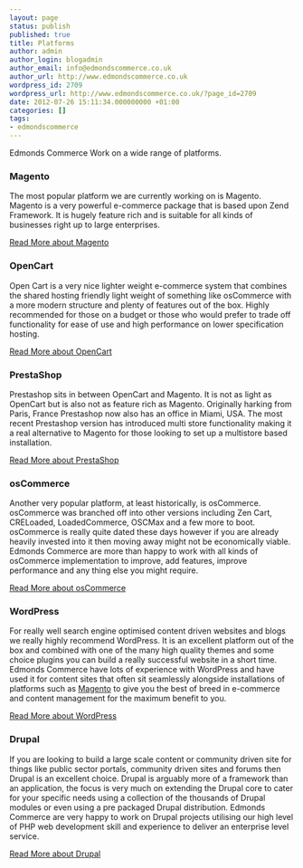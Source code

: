 ```yaml
---
layout: page
status: publish
published: true
title: Platforms
author: admin
author_login: blogadmin
author_email: info@edmondscommerce.co.uk
author_url: http://www.edmondscommerce.co.uk
wordpress_id: 2709
wordpress_url: http://www.edmondscommerce.co.uk/?page_id=2709
date: 2012-07-26 15:11:34.000000000 +01:00
categories: []
tags:
- edmondscommerce
---
```

Edmonds Commerce Work on a wide range of platforms.

<h3>Magento</h3>
The most popular platform we are currently working on is Magento. Magento is a very powerful e-commerce package that is based upon Zend Framework. It is hugely feature rich and is suitable for all kinds of businesses right up to large enterprises.

<a href="/platforms/magento/">Read More about Magento</a>

<h3>OpenCart</h3>
Open Cart is a very nice lighter weight e-commerce system that combines the shared hosting friendly light weight of something like osCommerce with a more modern structure and plenty of features out of the box. Highly recommended for those on a budget or those who would prefer to trade off functionality for ease of use and high performance on lower specification hosting.

<a href="/platforms/opencart/">Read More about OpenCart</a>

<h3>PrestaShop</h3>
Prestashop sits in between OpenCart and Magento. It is not as light as OpenCart but is also not as feature rich as Magento. Originally harking from Paris, France Prestashop now also has an office in Miami, USA. The most recent Prestashop version has introduced multi store functionality making it a real alternative to Magento for those looking to set up a multistore based installation.

<a href="/platforms/prestashop">Read More about PrestaShop</a>

<h3>osCommerce</h3>
Another very popular platform, at least historically, is osCommerce.  osCommerce was branched off into other versions including Zen Cart, CRELoaded, LoadedCommerce, OSCMax and a few more to boot. osCommerce is really quite dated these days however if you are already heavily invested into it then moving away might not be economically viable. Edmonds Commerce are more than happy to work with all kinds of osCommerce implementation to improve, add features, improve performance and any thing else you might require.

<a href="/platforms/prestashop">Read More about osCommerce</a>

<h3>WordPress</h3>
For really well search engine optimised content driven websites and blogs we really highly recommend WordPress. It is an excellent platform out of the box and combined with one of the many high quality themes and some choice plugins you can build a really successful website in a short time. Edmonds Commerce have lots of experience with WordPress and have used it for content sites that often sit seamlessly alongside installations of platforms such as <a href="/platforms/magento">Magento</a> to give you the best of breed in e-commerce and content management for the maximum benefit to you.

<a href="/platforms/wordpress">Read More about WordPress</a>

<h3>Drupal</h3>
If you are looking to build a large scale content or community driven site for things like public sector portals, community driven sites and forums then Drupal is an excellent choice. Drupal is arguably more of a framework than an application, the focus is very much on extending the Drupal core to cater for your specific needs using a collection of the thousands of Drupal modules or even using a pre packaged Drupal distribution. Edmonds Commerce are very happy to work on Drupal projects utilising our high level of PHP web development skill and experience to deliver an enterprise level service.

<a href="/platforms/drupal">Read More about Drupal</a>

